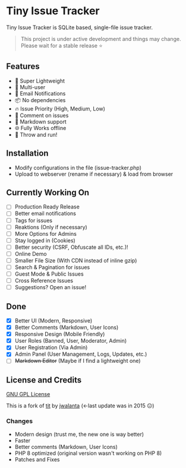 # Tiny Issue Tracker

Tiny Issue Tracker is SQLite based, single-file issue tracker.

> This project is under active development and things may change. Please wait for a stable release ⭐️

## Features

- :rocket: Super Lightweight
- :busts_in_silhouette: Multi-user
- :email: Email Notifications
- :package: No dependencies
- :fire: Issue Priority (High, Medium, Low)
- :speech_balloon: Comment on issues
- :memo: Markdown support
- 🌐 Fully Works offline
- :running: Throw and run!

## Installation

- Modify configurations in the file (issue-tracker.php)
- Upload to webserver (rename if necessary) & load from browser

## Currently Working On

- [ ] Production Ready Release
- [ ] Better email notifications
- [ ] Tags for issues
- [ ] Reaktions (Only if necessary)
- [ ] More Options for Admins
- [ ] Stay logged in (Cookies)
- [ ] Better security (CSRF, Obfuscate all IDs, etc.)!
- [ ] Online Demo
- [ ] Smaller File Size (With CDN instead of inline gzip)
- [ ] Search & Pagination for issues
- [ ] Guest Mode & Public Issues
- [ ] Cross Reference Issues
- [ ] Suggestions? Open an issue!

## Done

- [x] Better UI (Modern, Responsive)
- [x] Better Comments (Markdown, User Icons)
- [x] Responsive Design (Mobile Friendly)
- [x] User Roles (Banned, User, Moderator, Admin)
- [x] User Registration (Via Admin)
- [x] Admin Panel (User Management, Logs, Updates, etc.)
- [ ] ~~Markdown Editor~~ (Maybe if I find a lightweight one)

## License and Credits

[GNU GPL License](./LICENSE)

This is a fork of [tit](https://github.com/jwalanta/tit) by [jwalanta](https://github.com/jwalanta/) (<-last update was in 2015 😐)

### Changes

- Modern design (trust me, the new one is way better)
- Faster
- Better comments (Markdown, User Icons)
- PHP 8 optimized (original version wasn't working on PHP 8)
- Patches and Fixes
